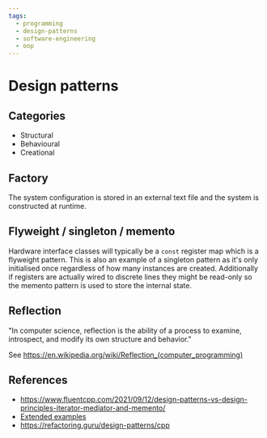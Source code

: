 ```yaml
---
tags:
  - programming
  - design-patterns
  - software-engineering
  - oop
---
```


# Design patterns

## Categories
- Structural
- Behavioural
- Creational

## Factory
The system configuration is stored in an external text file and the system is
constructed at runtime.

## Flyweight / singleton / memento
Hardware interface classes will typically be a `const` register map which is a
flyweight pattern. This is also an example of a singleton pattern as it's only
initialised once regardless of how many instances are created. Additionally if
registers are actually wired to discrete lines they might be read-only so the
memento pattern is used to store the internal state.

## Reflection
"In computer science, reflection is the ability of a process to examine,
introspect, and modify its own structure and behavior."

See https://en.wikipedia.org/wiki/Reflection_(computer_programming)

## References
- https://www.fluentcpp.com/2021/09/12/design-patterns-vs-design-principles-iterator-mediator-and-memento/
- [Extended examples](https://github.com/deanturpin/revision_design_patterns/)
- https://refactoring.guru/design-patterns/cpp

